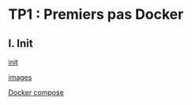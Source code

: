 # TP1 : Premiers pas Docker

## I. Init

[init](init.md)

[images](images.md)

[Docker compose](docker-compose.md)